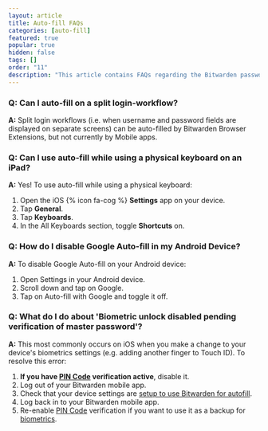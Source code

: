 ```yaml
---
layout: article
title: Auto-fill FAQs
categories: [auto-fill]
featured: true
popular: true
hidden: false
tags: []
order: "11"
description: "This article contains FAQs regarding the Bitwarden password manager autofill functionality."
---
```


### Q: Can I auto-fill on a split login-workflow?

**A:** Split login workflows (i.e. when username and password fields are displayed on separate screens) can be auto-filled by Bitwarden Browser Extensions, but not currently by Mobile apps.

### Q: Can I use auto-fill while using a physical keyboard on an iPad?

**A:** Yes! To use auto-fill while using a physical keyboard:

1. Open the iOS {% icon fa-cog %} **Settings** app on your device.
2. Tap **General**.
3. Tap **Keyboards**.
4. In the All Keyboards section, toggle **Shortcuts** on.

### Q: How do I disable Google Auto-fill in my Android Device?

**A:** To disable Google Auto-fill on your Android device:

1. Open Settings in your Android device.
2. Scroll down and tap on Google.
3. Tap on Auto-fill with Google and toggle it off.

### Q: What do I do about 'Biometric unlock disabled pending verification of master password'?

**A:** This most commonly occurs on iOS when you make a change to your device's biometrics settings (e.g. adding another finger to Touch ID). To resolve this error:

1. **If you have [PIN Code]({{site.baseurl}}/article/unlock-with-pin/) verification active**, disable it.
2. Log out of your Bitwarden mobile app.
3. Check that your device settings are [setup to use Bitwarden for autofill]({{site.baseurl}}/article/auto-fill-ios/#keyboard-auto-fill).
4. Log back in to your Bitwarden mobile app.
5. Re-enable [PIN Code]({{site.baseurl}}/article/unlock-with-pin/) verification if you want to use it as a backup for [biometrics]({{site.baseurl}}/article/biometrics/).
